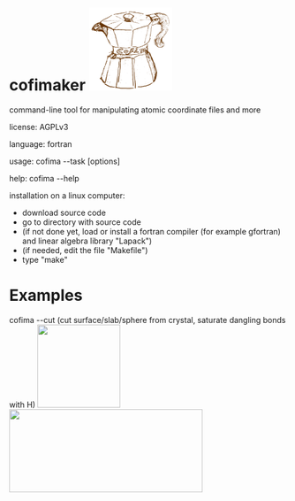 # cofimaker <img src="cofimaker.svg" width="150" height="150"/>
command-line tool for manipulating atomic coordinate files and more

license: AGPLv3

language: fortran

usage: cofima --task [options]

help: cofima --help

installation on  a linux computer:
- download source code
- go to directory with source code
- (if not done yet, load or install a fortran compiler (for example gfortran) and linear algebra library "Lapack") 
- (if needed, edit the file "Makefile")
- type "make"

# Examples
cofima --cut (cut surface/slab/sphere from crystal, saturate dangling bonds with H)
<img src="https://github.com/skoerbel/misc/blob/main/CZTSe_15fu.svg" width="150" height="150"/> <img src="https://github.com/skoerbel/misc/blob/main/HYDR.ZnO.svg" width="350" height="150"/> 

